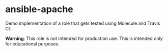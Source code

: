 # ansible-apache

Demo implementation of a role that gets tested using Molecule and Travis CI.

**Warning**: This role is not intended for production use. This is intended only for educational purposes.
